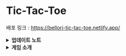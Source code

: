 # Tic-Tac-Toe
배포 링크 : https://bellori-tic-tac-toe.netlify.app/

<details>
<summary><b>업데이트 노트</b></summary>
  
  <b>- 아이템 선택 기능 추가</b>
  
![아이템 고르기](https://github.com/bellori729/Tic-Tac-Toe/assets/145115283/ffbb77ba-7113-4b7e-8527-8064a4b915be)
</details>

<details>
  <summary><b>게임 소개</b></summary>
  
  <b>- 진행</b>
  
  ![게임 승리](https://github.com/bellori729/Tic-Tac-Toe/assets/145115283/a14228bb-a630-4f96-a106-2186cfea5892)
  - 3x3 게임 판으로 가로, 세로, 대각선 중 같은 모양의 이모지가 연결이 되면 게임 승리
  - 게임판 하단 다음 차례 플레이어 확인 기능
  - 게임 승리 시 Alert 창을 활용한 "GAME OVER" 알림 문구 출력 및 게임판 하단 승리 플레이어 표시
    
  <b>- 시간여행</b>
    
  ![시간 여행](https://github.com/bellori729/Tic-Tac-Toe/assets/145115283/26a18d29-6813-4d4b-8f82-dcc65dfce66a)
  - 매 턴마다 HISTORY 영역에 시점 기록
  - 특정 시점으로 돌아가서 재진행 가능
    
  <b>- 리셋</b>
    
  ![리셋](https://github.com/bellori729/Tic-Tac-Toe/assets/145115283/c0178b1d-9285-4211-8919-2a4917c113c0)
  - 초기화 또는 재시작 희망 시 Reset 버튼 이용
</details>
